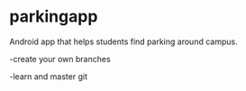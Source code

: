 # parkingapp

Android app that helps students find parking around campus.

-create your own branches

-learn and master git 
